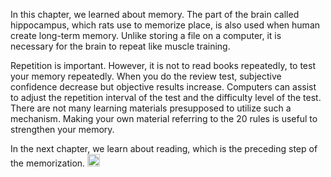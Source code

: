 
In this chapter, we learned about memory. The part of the brain called hippocampus, which rats use to memorize place, is also used when human create long-term memory. Unlike storing a file on a computer, it is necessary for the brain to repeat like muscle training.

Repetition is important. However, it is not to read books repeatedly, to test your memory repeatedly. When you do the review test, subjective confidence decrease but objective results increase. Computers can assist to adjust the repetition interval of the test and the difficulty level of the test. There are not many learning materials presupposed to utilize such a mechanism. Making your own material referring to the 20 rules is useful to strengthen your memory.

In the next chapter, we learn about reading, which is the preceding step of the memorization.
<img src='https://scrapbox.io/api/pages/nishio/en/icon' alt='en.icon' height="19.5"/>